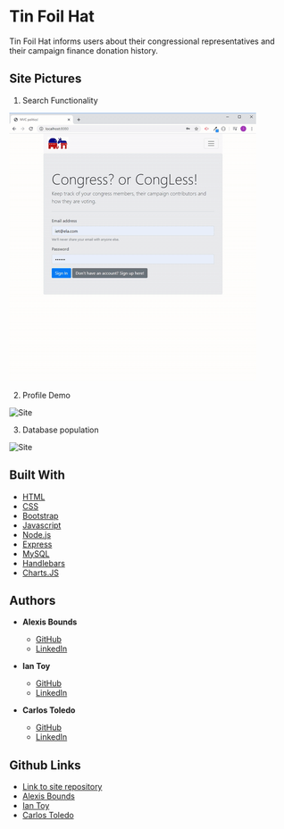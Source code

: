 # Tin Foil Hat

Tin Foil Hat informs users about their congressional representatives and their campaign finance donation history.

## Site Pictures

1. Search Functionality

![Site](public/assets/img/app_demo.gif)


2. Profile Demo

![Site](public/assets/img/profile.gif)


3. Database population

![Site](public/assets/img/db.gif)


## Built With

* [HTML](https://developer.mozilla.org/en-US/docs/Web/HTML)
* [CSS](https://developer.mozilla.org/en-US/docs/Web/CSS)
* [Bootstrap](https://getbootstrap.com/)
* [Javascript](https://www.javascript.com/)
* [Node.js](https://nodejs.org/en/)
* [Express](https://www.npmjs.com/package/express)
* [MySQL](https://www.mysql.com/)
* [Handlebars](https://handlebarsjs.com/)
* [Charts.JS](https://www.chartjs.org/) 

## Authors

 * **Alexis Bounds**
    - [GitHub](https://github.com/boundsalexis) 
    - [LinkedIn](https://www.linkedin.com/in/boundsalexis/)

 * **Ian Toy**
    - [GitHub](https://github.com/ietoy)
    - [LinkedIn](https://www.linkedin.com/in/ian-toy-265077196/)

 * **Carlos Toledo**
    - [GitHub](https://github.com/kqarlos)
    - [LinkedIn](https://www.linkedin.com/in/carlos-toledo415/)

## Github Links

- [Link to site repository](https://github.com/boundsalexis/tinfoil-hat)
- [Alexis Bounds](https://github.com/boundsalexis)
- [Ian Toy](https://github.com/ietoy)
- [Carlos Toledo](https://www.github.com/kqarlos)


